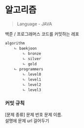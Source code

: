 # 알고리즘
> Language - JAVA

백준 / 프로그래머스 코드를 커밋하는 레포

```
algorithm
	ㄴ baekjoon
		ㄴ bronze
		ㄴ silver
		ㄴ gold
	ㄴ programmers
		ㄴ level0
		ㄴ level1
		ㄴ level2
		ㄴ level3
```

### 커밋 규칙
[문제 종류] 문제 번호 문제 이름.      
설명에 문제 url 걸어두기
